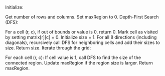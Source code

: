 Initialize:

Get number of rows and columns.
Set maxRegion to 0.
Depth-First Search (DFS):

For a cell (r, c), if out of bounds or value is 0, return 0.
Mark cell as visited by setting matrix[r][c] = 0.
Initialize size = 1.
For all 8 directions (including diagonals), recursively call DFS for neighboring cells and add their sizes to size.
Return size.
Iterate through the grid:

For each cell (r, c):
If cell value is 1, call DFS to find the size of the connected region.
Update maxRegion if the region size is larger.
Return maxRegion.